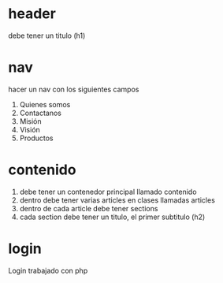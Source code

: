 # header
debe tener un titulo (h1)
# nav  
hacer un nav con los siguientes campos
1. Quienes somos
2. Contactanos
3. Misión
4. Visión
5. Productos

# contenido
1. debe tener un contenedor principal llamado contenido
2. dentro debe tener varias articles en clases llamadas articles
3. dentro de cada article debe tener sections
4. cada section debe tener un titulo, el primer subtitulo (h2)
# login
Login trabajado con php
